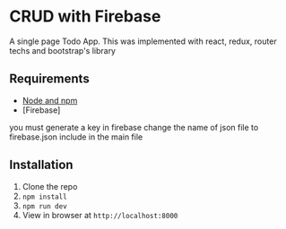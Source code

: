 # CRUD with Firebase

A single page Todo App. This was implemented with react, redux, router techs and bootstrap's library

## Requirements

- [Node and npm](http://nodejs.org)
- [Firebase]

you must generate a key in firebase
change the name of json file to firebase.json
include in the main file

## Installation

1. Clone the repo
2. `npm install`
3. `npm run dev`
4. View in browser at `http://localhost:8000`
